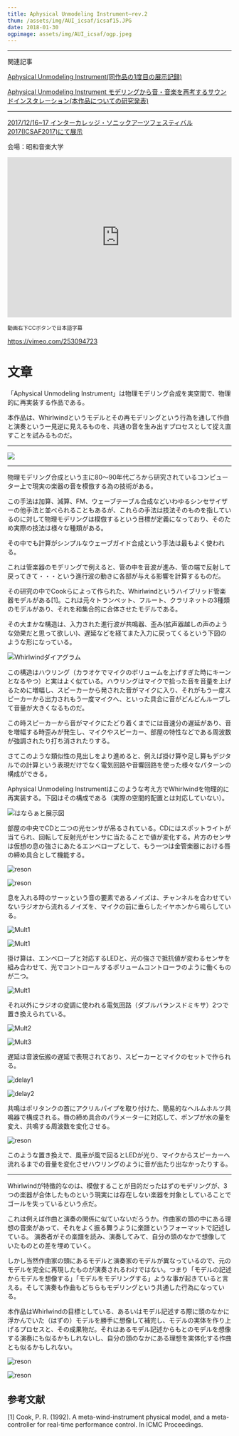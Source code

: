 ```yaml
---
title: Aphysical Unmodeling Instrument―rev.2
thum: /assets/img/AUI_icsaf/icsaf15.JPG
date: 2018-01-30
ogpimage: assets/img/AUI_icsaf/ogp.jpeg
---
```


---

関連記事

[Aphysical Unmodeling Instrument(同作品の1度目の展示記録)](/works/aphysical_hanarart)

[Aphysical Unmodeling Instrument モデリングから音・音楽を再考するサウンドインスタレーション(本作品についての研究発表)](/works/jssapaper/)

---

[2017/12/16~17 インターカレッジ・ソニックアーツフェスティバル2017(ICSAF2017)にて展示](http://ic.jssa.info)

会場：昭和音楽大学

<iframe src="https://player.vimeo.com/video/253094723?color=ffffff" frameborder="0" webkitallowfullscreen mozallowfullscreen allowfullscreen style ="width:100%; min-height:360px; max-height:400px;"></iframe>

<small>動画右下CCボタンで日本語字幕</small>

<https://vimeo.com/253094723>

# 文章

「Aphysical Unmodeling Instrument」は物理モデリング合成を実空間で、物理的に再実装する作品である。

本作品は、Whirlwindというモデルとその再モデリングという行為を通して作曲と演奏という一見逆に見えるものを、共通の音を生み出すプロセスとして捉え直すことを試みるものだ。

---

![](/assets/img/AUI_icsaf/icsaf2.JPG)

---

物理モデリング合成という主に80〜90年代ごろから研究されているコンピューター上で現実の楽器の音を模倣する為の技術がある。

この手法は加算、減算、FM、ウェーブテーブル合成などいわゆるシンセサイザーの他手法と並べられることもあるが、これらの手法は技法そのものを指しているのに対して物理モデリングは模倣するという目標が定義になっており、そのため実際の技法は様々な種類がある。

その中でも計算がシンプルなウェーブガイド合成という手法は最もよく使われる。

これは管楽器のモデリングで例えると、管の中を音波が進み、管の端で反射して戻ってきて・・・という進行波の動きに各部が与える影響を計算するものだ。

その研究の中でCookらによって作られた、Whirlwindというハイブリッド管楽器モデルがある\[1\]。これは元々トランペット、フルート、クラリネットの3種類のモデルがあり、それを和集合的に合体させたモデルである。

その大まかな構造は、入力された進行波が共鳴器、歪み(拡声器越しの声のような効果だと思って欲しい)、遅延などを経てまた入力に戻ってくるという下図のような形になっている。

![Whirlwindダイアグラム](/assets/img/AUI/whirlwind_block.png)

この構造はハウリング（カラオケでマイクのボリュームを上げすぎた時にキーンとなるやつ）と実はよく似ている。ハウリングはマイクで拾った音を音量を上げるために増幅し、スピーカーから発された音がマイクに入り、それがもう一度スピーカーから出力されもう一度マイクへ、といった具合に音がどんどんループして音量が大きくなるものだ。

この時スピーカーから音がマイクにたどり着くまでには音速分の遅延があり、音を増幅する時歪みが発生し、マイクやスピーカー、部屋の特性などである周波数が強調されたり打ち消されたりする。

さてこのような類似性の見出しをより進めると、例えば掛け算や足し算もデジタルでの計算という表現だけでなく電気回路や音響回路を使った様々なパターンの構成ができる。

Aphysical Unmodeling Instrumentはこのような考え方でWhirlwindを物理的に再実装する。下図はその構成である（実際の空間的配置とは対応していない）。

![はならぁと展示図](/assets/img/AUI_icsaf/blockdiagram_jssa.png)

部屋の中央でCDと二つの光センサが吊るされている。CDにはスポットライトが当てられ、回転して反射光がセンサに当たることで値が変化する。片方のセンサは仮想の息の強さにあたるエンベロープとして、もう一つは金管楽器における唇の締め具合として機能する。

![reson](/assets/img/AUI_icsaf/icsaf7.JPG)

![reson](/assets/img/AUI_icsaf/icsaf1.JPG)

息を入れる時のサーッという音の要素であるノイズは、チャンネルを合わせていないラジオから流れるノイズを、マイクの前に垂らしたイヤホンから鳴らしている。

![Mult1](/assets/img/AUI_icsaf/icsaf4.JPG)

![Mult1](/assets/img/AUI_icsaf/icsaf5.JPG)

掛け算は、エンベロープと対応するLEDと、光の強さで抵抗値が変わるセンサを組み合わせて、光でコントロールするボリュームコントローラのように働くものが二つ。

![Mult1](/assets/img/AUI_icsaf/icsaf11.JPG)

それ以外にラジオの変調に使われる電気回路（ダブルバランスドミキサ）2つで置き換えられている。

![Mult2](/assets/img/AUI_icsaf/icsaf10.JPG)

![Mult3](/assets/img/AUI_icsaf/icsaf8.JPG)

遅延は音波伝搬の遅延で表現されており、スピーカーとマイクのセットで作られる。

![delay1](/assets/img/AUI_icsaf/icsaf6.JPG)

![delay2](/assets/img/AUI_icsaf/icsaf12.JPG)

共鳴はポリタンクの首にアクリルパイプを取り付けた、簡易的なヘルムホルツ共鳴器で構成される。唇の締め具合のパラメーターに対応して、ポンプが水の量を変え、共鳴する周波数を変化させる。

![reson](/assets/img/AUI_icsaf/icsaf9.JPG)



このような置き換えで、風車が風で回るとLEDが光り、マイクからスピーカーへ流れるまでの音量を変化させハウリングのように音が出たり出なかったりする。

------

Whirlwindが特徴的なのは、模倣することが目的だったはずのモデリングが、3つの楽器が合体したものという現実には存在しない楽器を対象としていることでゴールを失っているという点だ。

これは例えば作曲と演奏の関係に似ていないだろうか。作曲家の頭の中にある理想の音楽があって、それをよく振る舞うように楽譜というフォーマットで記述している。
演奏者がその楽譜を読み、演奏してみて、自分の頭のなかで想像していたものとの差を埋めていく。

しかし当然作曲家の頭にあるモデルと演奏家のモデルが異なっているので、元のモデルを完全に再現したものが演奏されるわけではない。つまり「モデルの記述からモデルを想像する」「モデルをモデリングする」ような事が起きていると言える。そして演奏も作曲もどちらもモデリングという共通した行為になっている。

本作品はWhirlwindの目標としている、あるいはモデル記述する際に頭のなかに浮かんでいた（はずの）モデルを勝手に想像して補完し、モデルの実体を作り上げるプロセスと、その成果物だ。それはあるモデル記述からもとのモデルを想像する演奏にも似るかもしれないし、自分の頭のなかにある理想を実体化する作曲とも似るかもしれない。

![reson](/assets/img/AUI_icsaf/icsaf13.JPG)

![reson](/assets/img/AUI_icsaf/icsaf14.JPG)

## 参考文献

[1] Cook, P. R. (1992). A meta-wind-instrument physical model, and a meta-controller for real-time performance control. In ICMC Proceedings.